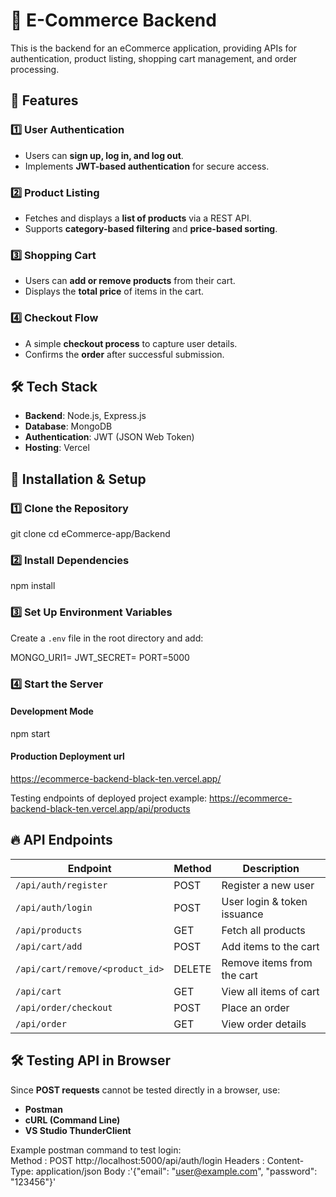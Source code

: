 # 🛒 E-Commerce Backend  

This is the backend for an eCommerce application, providing APIs for authentication, product listing, shopping cart management, and order processing.  

## 🚀 Features  

### 1️⃣ User Authentication  
- Users can **sign up, log in, and log out**.  
- Implements **JWT-based authentication** for secure access.  

### 2️⃣ Product Listing  
- Fetches and displays a **list of products** via a REST API.  
- Supports **category-based filtering** and **price-based sorting**.  

### 3️⃣ Shopping Cart  
- Users can **add or remove products** from their cart.  
- Displays the **total price** of items in the cart.  

### 4️⃣ Checkout Flow  
- A simple **checkout process** to capture user details.  
- Confirms the **order** after successful submission.  

## 🛠️ Tech Stack  
- **Backend**: Node.js, Express.js  
- **Database**: MongoDB  
- **Authentication**: JWT (JSON Web Token)  
- **Hosting**: Vercel  

## 🔧 Installation & Setup  

### 1️⃣ Clone the Repository  
git clone <your-repo-url>
cd eCommerce-app/Backend

### 2️⃣ Install Dependencies  
npm install


### 3️⃣ Set Up Environment Variables  
Create a `.env` file in the root directory and add:  

MONGO_URI1=<your-mongodb-uri>
JWT_SECRET=<your-secret-key>
PORT=5000

### 4️⃣ Start the Server  
#### Development Mode  
npm start

#### Production Deployment url
https://ecommerce-backend-black-ten.vercel.app/

Testing endpoints of deployed project example:
https://ecommerce-backend-black-ten.vercel.app/api/products

## 🔥 API Endpoints  

| Endpoint                        | Method | Description                 |
|---------------------------------|--------|-----------------------------|
| `/api/auth/register`            | POST   | Register a new user         |
| `/api/auth/login`               | POST   | User login & token issuance |
| `/api/products`                 | GET    | Fetch all products          |
| `/api/cart/add`                 | POST   | Add items to the cart       | 
| `/api/cart/remove/<product_id>` | DELETE | Remove items from the cart  |
| `/api/cart`                     | GET    | View all items of cart      |
| `/api/order/checkout`           | POST   | Place an order              |
| `/api/order`                    | GET    | View order details          |

## 🛠️ Testing API in Browser  
Since **POST requests** cannot be tested directly in a browser, use:  
- **Postman**  
- **cURL (Command Line)**  
- **VS Studio ThunderClient**  

Example postman command to test login:  
Method : POST http://localhost:5000/api/auth/login 
Headers : Content-Type: application/json 
Body :'{"email": "user@example.com", "password": "123456"}'

